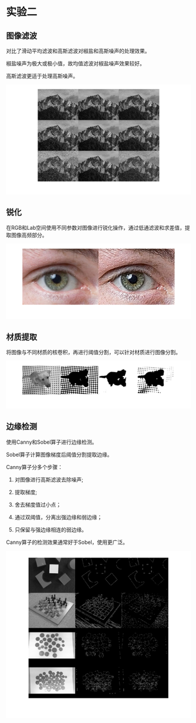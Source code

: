 # 实验二

## 图像滤波

对比了滑动平均滤波和高斯滤波对椒盐和高斯噪声的处理效果。

椒盐噪声为极大或极小值，故均值滤波对椒盐噪声效果较好。

高斯滤波更适于处理高斯噪声。

![filtering](./images/filtering.png)

## 锐化

在RGB和Lab空间使用不同参数对图像进行锐化操作，通过低通滤波和求差值，提取图像高频部分。

![sharpening](./images/sharpening.png)

## 材质提取

将图像与不同材质的核卷积，再进行阈值分割，可以针对材质进行图像分割。

![texture](./images/texture.png)

## 边缘检测

使用Canny和Sobel算子进行边缘检测。

Sobel算子计算图像梯度后阈值分割提取边缘。

Canny算子分多个步骤：

1. 对图像进行高斯滤波去除噪声;

2. 提取梯度;

3. 舍去梯度值过小点；

4. 通过双阈值，分离出强边缘和弱边缘；

5. 只保留与强边缘相连的弱边缘。

Canny算子的检测效果通常好于Sobel，使用更广泛。

![edge_detection](./images/edge_detection.png)
